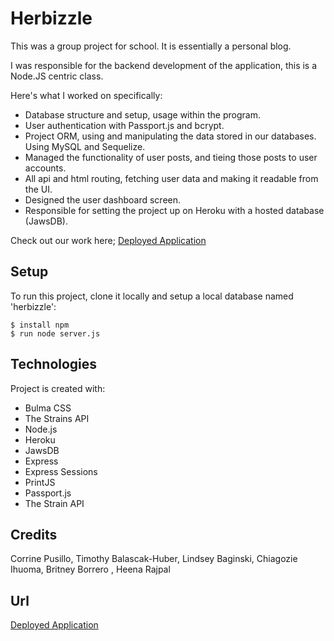 # Herbizzle

This was a group project for school. It is essentially a personal blog. 

I was responsible for the backend development of the application, this is a Node.JS centric class.

Here's what I worked on specifically:
* Database structure and setup, usage within the program.
* User authentication with Passport.js and bcrypt. 
* Project ORM, using and manipulating the data stored in our databases. Using MySQL and Sequelize.
* Managed the functionality of user posts, and tieing those posts to user accounts.
* All api and html routing, fetching user data and making it readable from the UI.
* Designed the user dashboard screen.
* Responsible for setting the project up on Heroku with a hosted database (JawsDB).

Check out our work here; [Deployed Application](https://protected-fjord-40168.herokuapp.com)

## Setup
To run this project, clone it locally and setup a local database named 'herbizzle':

```
$ install npm 
$ run node server.js
```

## Technologies
Project is created with:
* Bulma CSS
* The Strains API 
* Node.js
* Heroku
* JawsDB
* Express
* Express Sessions
* PrintJS
* Passport.js
* The Strain API 

## Credits
Corrine Pusillo,
Timothy Balascak-Huber,
Lindsey Baginski,
Chiagozie Ihuoma,
Britney Borrero ,
Heena Rajpal

## Url

[Deployed Application](https://protected-fjord-40168.herokuapp.com)



